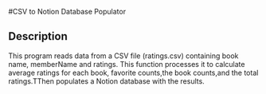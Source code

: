 #CSV to Notion Database Populator
## Description
This program reads data from a CSV file (ratings.csv) containing book name, memberName and ratings. This function processes it to calculate average ratings for each book, favorite counts,the book counts,and the total ratings.TThen populates a Notion database with the results. 
